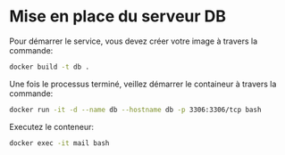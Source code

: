 # Mise en place du serveur DB

Pour démarrer le service, vous devez créer votre image à travers la commande:
```bash
docker build -t db .
```
Une fois le processus terminé, veillez démarrer le containeur à travers la commande:
```bash
docker run -it -d --name db --hostname db -p 3306:3306/tcp bash
```
Executez le conteneur:
```bash
docker exec -it mail bash
```
